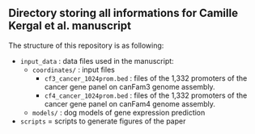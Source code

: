 ## Directory storing all informations for Camille Kergal et al. manuscript

The structure of this repository is as following:

- `input_data` : data files used in the manuscript:
  - `coordinates/` : input files
    - `cf3_cancer_1024prom.bed` : files of the 1,332 promoters of the cancer gene panel on canFam3 genome assembly.
    - `cf4_cancer_1024prom.bed` : files of the 1,332 promoters of the cancer gene panel on canFam4 genome assembly.
  - `models/` : dog models of gene expression prediction
- `scripts` = scripts to generate figures of the paper
